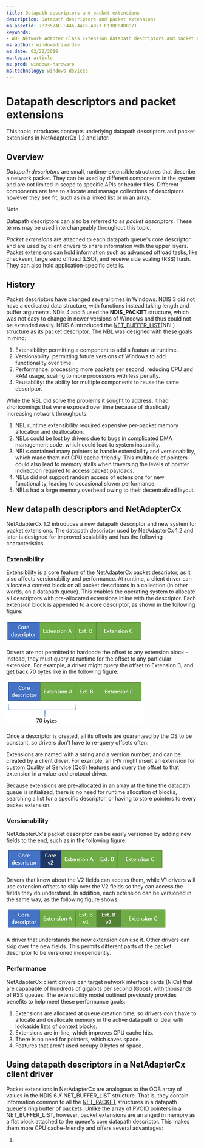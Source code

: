 ```yaml
---
title: Datapath descriptors and packet extensions
description: Datapath descriptors and packet extensions
ms.assetid: 7B2357AE-F446-4AE8-A873-E13DF04D8D71
keywords:
- WDF Network Adapter Class Extension datapath descriptors and packet extensions, NetAdapterCx datapath descriptors, NetAdapterCx packet extensions
ms.author: windowsdriverdev
ms.date: 02/22/2018
ms.topic: article
ms.prod: windows-hardware
ms.technology: windows-devices
---
```


# Datapath descriptors and packet extensions

This topic introduces concepts underlying datapath descriptors and packet extensions in NetAdapterCx 1.2 and later.

## Overview

*Datapath descriptors* are small, runtime-extensible structures that describe a network packet. They can be used by different components in the system and are not limited in scope to specific APIs or header files. Different components are free to allocate and manage collections of descriptors however they see fit, such as in a linked list or in an array. 

> [!NOTE]
> Datapath descriptors can also be referred to as *packet descriptors*. These terms may be used interchangeably throughout this topic.

*Packet extensions* are attached to each datapath queue's core descriptor and are used by client drivers to share information with the upper layers. Packet extensions can hold information such as advanced offload tasks, like checksum, large send offload (LSO), and receive side scaling (RSS) hash. They can also hold application-specific details.

## History

Packet descriptors have changed several times in Windows. NDIS 3 did not have a dedicated data structure, with functions instead taking length and buffer arguments. NDIs 4 and 5 used the **NDIS_PACKET** structure, which was not easy to change in newer versions of Windows and thus could not be extended easily. NDIS 6 introduced the [NET_BUFFER_LIST](https://docs.microsoft.com/windows-hardware/drivers/ddi/content/ndis/ns-ndis-_net_buffer_list)(NBL) structure as its packet descriptor. The NBL was designed with these goals in mind:

1. Extensibility: permitting a component to add a feature at runtime.
2. Versionability: permitting future versions of Windows to add functionality over time.
3. Performance: processing more packets per second, reducing CPU and RAM usage, scaling to more processors with less penalty.
4. Reusability: the ability for multiple components to reuse the same descriptor.

While the NBL did solve the problems it sought to address, it had shortcomings that were exposed over time because of drastically increasing network throughputs:

1. NBL runtime extensibility required expensive per-packet memory allocation and deallocation.
2. NBLs could be lost by drivers due to bugs in complicated DMA management code, which could lead to system instability.
3. NBLs contained many pointers to handle extensibility and versionability, which made them not CPU cache-friendly. This multitude of pointers could also lead to memory stalls when traversing the levels of pointer indirection required to access packet payloads.
4. NBLs did not support random access of extensions for new functionality, leading to occasional slower performance.
5. NBLs had a large memory overhead owing to their decentralized layout.

## New datapath descriptors and NetAdapterCx

NetAdapterCx 1.2 introduces a new datapath descriptor and new system for packet extensions. The datapath descriptor used by NetAdapterCx 1.2 and later is designed for improved scalability and has the following characteristics.

### Extensibility

Extensibility is a core feature of the NetAdapterCx packet descriptor, as it also affects versionability and performance. At runtime, a client driver can allocate a context block on all packet descriptors in a collection (in other words, on a datapath queue). This enables the operating system to allocate all descriptors with pre-allocated extensions inline with the descriptor. Each extension block is appended to a core descriptor, as shown in the following figure:

![NetAdapterCx packet descriptor layout](images/packet-descriptors-1-layout.png)

Drivers are not permitted to hardcode the offset to any extension block – instead, they must query at runtime for the offset to any particular extension. For example, a driver might query the offset to Extension B, and get back 70 bytes like in the following figure:

![Querying the offset to an extension of the core packet descriptor](images/packet-descriptors-2-offset-query.png)

Once a descriptor is created, all its offsets are guaranteed by the OS to be constant, so drivers don't have to re-query offsets often. 

Extensions are named with a string and a version number, and can be created by a client driver. For example, an IHV might insert an extension for custom Quality of Service (QoS) features and query the offset to that extension in a value-add protocol driver.

Because extensions are pre-allocated in an array at the time the datapath queue is initialized, there is no need for runtime allocation of blocks, searching a list for a specific descriptor, or having to store pointers to every packet extension.

### Versionability

NetAdapterCx's packet descriptor can be easily versioned by adding new fields to the end, such as in the following figure:

![NetAdapterCx core packet descriptor versioning](images/packet-descriptors-3-core-descriptor-versioning.png)

Drivers that know about the V2 fields can access them, while V1 drivers will use extension offsets to skip over the V2 fields so they can access the fields they do understand. In addition, each extension can be versioned in the same way, as the following figure shows:

![NetAdapterCx packet extension versioning](images/packet-descriptors-4-extension-versioning.png)

A driver that understands the new extension can use it. Other drivers can skip over the new fields. This permits different parts of the packet descriptor to be versioned independently.

### Performance

NetAdapterCx client drivers can target network interface cards (NICs) that are capabable of hundreds of gigabits per second (Gbps), with thousands of RSS queues. The extensibility model outlined previously provides benefits to help meet these performance goals:

1. Extensions are allocated at queue creation time, so drivers don't have to allocate and deallocate memory in the active data path or deal with lookaside lists of context blocks.
2. Extensions are in-line, which improves CPU cache hits.
3. There is no need for pointers, which saves space.
4. Features that aren't used occupy 0 bytes of space.

## Using datapath descriptors in a NetAdapterCx client driver





Packet extensions in NetAdapterCx are analogous to the OOB array of values in the NDIS 6.*X* NET_BUFFER_LIST structure. That is, they contain information common to all the [NET_PACKET](https://docs.microsoft.com/windows-hardware/drivers/ddi/content/netpacket/ns-netpacket-_net_packet) structures in a datapath queue's ring buffer of packets. Unlike the array of PVOID pointers in a NET_BUFFER_LIST, however, packet extensions are arranged in memory as a flat block attached to the queue's core datapath descriptor. This makes them more CPU cache-friendly and offers several advantages:

1. 